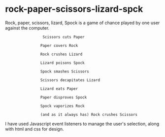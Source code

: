 # rock-paper-scissors-lizard-spck

Rock, paper, scissors, lizard, Spock is a game of chance played by one user against the computer.

                     Scissors cuts Paper 

                    Paper covers Rock 

                    Rock crushes Lizard 

                    Lizard poisons Spock
                    
                    Spock smashes Scissors 

                    Scissors decapitates Lizard 

                    Lizard eats Paper 

                    Paper disproves Spock 

                    Spock vaporizes Rock 

                    (and as it always has) Rock crushes Scissors 

I have used Javascript event listeners to manage the user's selection, along with html and css for design.